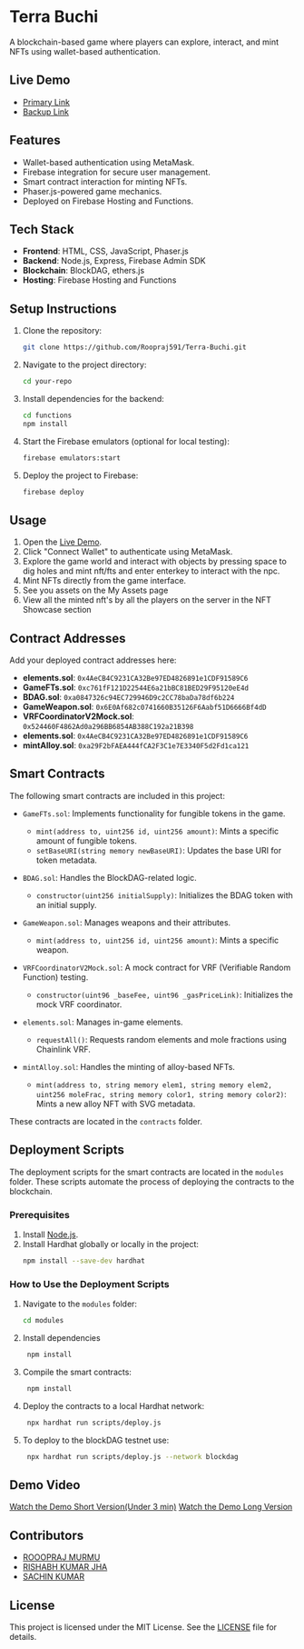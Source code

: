 # Terra Buchi
A blockchain-based game where players can explore, interact, and mint NFTs using wallet-based authentication.

## Live Demo
- [Primary Link](https://terrabuchi.web.app)
- [Backup Link](https://terrabuchi.firebaseapp.com/)

## Features
- Wallet-based authentication using MetaMask.
- Firebase integration for secure user management.
- Smart contract interaction for minting NFTs.
- Phaser.js-powered game mechanics.
- Deployed on Firebase Hosting and Functions.

## Tech Stack
- **Frontend**: HTML, CSS, JavaScript, Phaser.js
- **Backend**: Node.js, Express, Firebase Admin SDK
- **Blockchain**: BlockDAG, ethers.js
- **Hosting**: Firebase Hosting and Functions

## Setup Instructions
1. Clone the repository:
   ```bash
   git clone https://github.com/Roopraj591/Terra-Buchi.git
   ```
2. Navigate to the project directory:
   ```bash
   cd your-repo
   ```
3. Install dependencies for the backend:
   ```bash
   cd functions
   npm install
   ```
4. Start the Firebase emulators (optional for local testing):
   ```bash
   firebase emulators:start
   ```
5. Deploy the project to Firebase:
   ```bash
   firebase deploy
   ```

## Usage
1. Open the [Live Demo](https://terrabuchi.web.app).
2. Click "Connect Wallet" to authenticate using MetaMask.
3. Explore the game world and interact with objects by pressing space to dig holes and mint nft/fts and enter enterkey to interact with the npc.
4. Mint NFTs directly from the game interface.
5. See you assets on the My Assets page
6. View all the minted nft's by all the players on the server in the NFT Showcase section

## Contract Addresses

Add your deployed contract addresses here:


- **elements.sol**: `0x4AeCB4C9231CA32Be97ED4826891e1CDF91589C6`
- **GameFTs.sol**: `0xc761fF121D22544E6a21bBC81BED29F95120eE4d`
- **BDAG.sol**: `0xa0847326c94EC729946D9c2CC78baDa78df6b224`
- **GameWeapon.sol**: `0x6E0Af682c0741660B35126F6Aabf51D6666Bf4dD`
- **VRFCoordinatorV2Mock.sol**: `0x524460F4862Ad0a296BB6854AB388C192a21B398`
- **elements.sol**: `0x4AeCB4C9231CA32Be97ED4826891e1CDF91589C6`
- **mintAlloy.sol**: `0xa29F2bFAEA444fCA2F3C1e7E3340F5d2Fd1ca121`


## Smart Contracts

The following smart contracts are included in this project:

- `GameFTs.sol`: Implements functionality for fungible tokens in the game.
  - `mint(address to, uint256 id, uint256 amount)`: Mints a specific amount of fungible tokens.
  - `setBaseURI(string memory newBaseURI)`: Updates the base URI for token metadata.

- `BDAG.sol`: Handles the BlockDAG-related logic.
  - `constructor(uint256 initialSupply)`: Initializes the BDAG token with an initial supply.

- `GameWeapon.sol`: Manages weapons and their attributes.
  - `mint(address to, uint256 id, uint256 amount)`: Mints a specific weapon.

- `VRFCoordinatorV2Mock.sol`: A mock contract for VRF (Verifiable Random Function) testing.
  - `constructor(uint96 _baseFee, uint96 _gasPriceLink)`: Initializes the mock VRF coordinator.

- `elements.sol`: Manages in-game elements.
  - `requestAll()`: Requests random elements and mole fractions using Chainlink VRF.

- `mintAlloy.sol`: Handles the minting of alloy-based NFTs.
  - `mint(address to, string memory elem1, string memory elem2, uint256 moleFrac, string memory color1, string memory color2)`: Mints a new alloy NFT with SVG metadata.

These contracts are located in the `contracts` folder.

## Deployment Scripts

The deployment scripts for the smart contracts are located in the `modules` folder. These scripts automate the process of deploying the contracts to the blockchain.

### Prerequisites
1. Install [Node.js](https://nodejs.org/).
2. Install Hardhat globally or locally in the project:
   ```bash
   npm install --save-dev hardhat

### How to Use the Deployment Scripts
1. Navigate to the `modules` folder:
   ```bash
   cd modules

2. Install dependencies 
   ```bash
    npm install

3. Compile the smart contracts:
   ```bash
    npm install

4. Deploy the contracts to a local Hardhat network:
   ```bash
    npx hardhat run scripts/deploy.js

5. To deploy to the blockDAG testnet use:
   ```bash
    npx hardhat run scripts/deploy.js --network blockdag

## Demo Video
[Watch the Demo Short Version(Under 3 min)](https://youtu.be/oSYh54pezxc)
[Watch the Demo Long Version](https://youtu.be/BzKaRIS_oWg)

## Contributors
- [ROOOPRAJ MURMU](https://github.com/Roopraj591)
- [RISHABH KUMAR JHA](https://github.com/Rishabh24-dsa)
- [SACHIN KUMAR](https://github.com/SKumar9696)

## License
This project is licensed under the MIT License. See the [LICENSE](./LICENSE) file for details.

